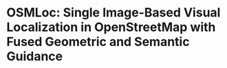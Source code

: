 # OSMLoc: Single Image-Based Visual Localization in OpenStreetMap with Fused Geometric and Semantic Guidance